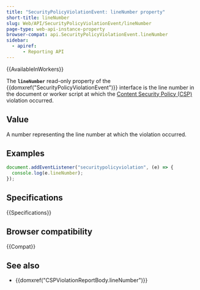 ```yaml
---
title: "SecurityPolicyViolationEvent: lineNumber property"
short-title: lineNumber
slug: Web/API/SecurityPolicyViolationEvent/lineNumber
page-type: web-api-instance-property
browser-compat: api.SecurityPolicyViolationEvent.lineNumber
sidebar:
  - apiref:
      - Reporting API
---
```


{{AvailableInWorkers}}

The **`lineNumber`** read-only property of the {{domxref("SecurityPolicyViolationEvent")}} interface is the line number in the document or worker script at which the [Content Security Policy (CSP)](/en-US/docs/Web/HTTP/Guides/CSP) violation occurred.

## Value

A number representing the line number at which the violation occurred.

## Examples

```js
document.addEventListener("securitypolicyviolation", (e) => {
  console.log(e.lineNumber);
});
```

## Specifications

{{Specifications}}

## Browser compatibility

{{Compat}}

## See also

- {{domxref("CSPViolationReportBody.lineNumber")}}
